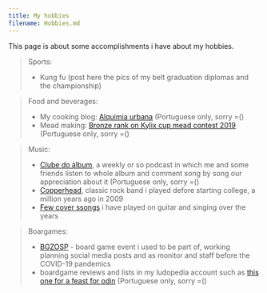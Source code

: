 ```yaml
---
title: My hobbies
filename: Hobbies.md
--- 
```


This page is about some accomplishments i have about my hobbies.

> Sports:
> 
> - Kung fu (post here the pics of my belt graduation diplomas and the championship)

> Food and beverages:
> 
> - My cooking blog: [Alquimia urbana](alquimiaurbana.wordpress.com) (Portuguese only, sorry =()
> - Mead making: [Bronze rank on Kylix cup mead contest 2019](linux.ime.usp.br/~scaroni/kylix.pdf) (Portuguese only, sorry =()

> Music:
> 
> - [Clube do álbum](https://soundcloud.com/clubedoalbum), a weekly or so podcast in which me and some friends listen to whole album and comment song by song our appreciation about it (Portuguese only, sorry =()
> - [Copperhead](https://www.youtube.com/watch?v=TXJzHSA13fw&list=PLwAkvvsoS2sfmQ39JC1bYSacjPkvmChDW), classic rock band i played defore starting college, a million years ago in 2009
> - [Few cover ssongs](https://www.youtube.com/watch?v=LohuqvDnQdg&list=PLwAkvvsoS2sf7rTYC7Z95IARMASPQsLa8) i have played on guitar and singing over the years

> Boargames:
>
> - [BGZOSP](http://www.bgzosp.com.br/) - board game event i used to be part of, working planning social media posts and as monitor and staff before the COVID-19 pandemics
> - boardgame reviews and lists in my ludopedia account such as [this one for a feast for odin](https://www.ludopedia.com.br/topico/37742/-resenha-um-colosso-epico-tematico-e-maravilhoso) (Portuguese only, sorry =()
